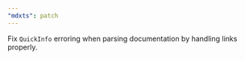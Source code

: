 ```yaml
---
"mdxts": patch
---
```


Fix `QuickInfo` erroring when parsing documentation by handling links properly.
